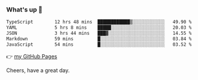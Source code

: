 ### What's up 👋

<!--START_SECTION:waka-->

```txt
TypeScript        12 hrs 48 mins  ████████████▒░░░░░░░░░░░░   49.90 %
YAML              5 hrs 8 mins    █████░░░░░░░░░░░░░░░░░░░░   20.03 %
JSON              3 hrs 44 mins   ███▓░░░░░░░░░░░░░░░░░░░░░   14.55 %
Markdown          59 mins         █░░░░░░░░░░░░░░░░░░░░░░░░   03.84 %
JavaScript        54 mins         █░░░░░░░░░░░░░░░░░░░░░░░░   03.52 %
```

<!--END_SECTION:waka-->

👉 [my GitHub Pages](https://ykzhukian.github.io)

Cheers, have a great day.

